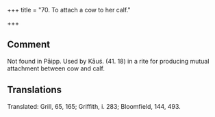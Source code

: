 +++
title = "70. To attach a cow to her calf."

+++
## Comment
Not found in Pāipp. Used by Kāuś. (41. 18) in a rite for producing mutual attachment between cow and calf.


## Translations
Translated: Grill, 65, 165; Griffith, i. 283; Bloomfield, 144, 493.
